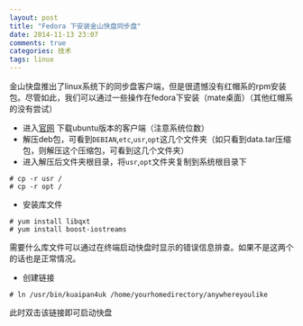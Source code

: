 ```yaml
---
layout: post
title: "Fedora 下安装金山快盘同步盘"
date: 2014-11-13 23:07
comments: true
categories: 技术
tags: linux
---
```

金山快盘推出了linux系统下的同步盘客户端，但是很遗憾没有红帽系的rpm安装包。尽管如此，我们可以通过一些操作在fedora下安装（mate桌面）（其他红帽系的没有尝试）

<!--more-->

  - 进入[官网](http://www.ubuntukylin.com/applications/showimg.php?lang=cn&id=21) 下载ubuntu版本的客户端（注意系统位数）
  - 解压deb包，可看到`DEBIAN`,`etc`,`usr`,`opt`这几个文件夹（如只看到data.tar压缩包，则解压这个压缩包，可看到这几个文件夹）
  - 进入解压后文件夹根目录，将`usr`,`opt`文件夹复制到系统根目录下
```
# cp -r usr /
# cp -r opt /
```
  - 安装库文件
```
# yum install libqxt
# yum install boost-iostreams
```
需要什么库文件可以通过在终端启动快盘时显示的错误信息排查。如果不是这两个的话也是正常情况。

  - 创建链接
```
# ln /usr/bin/kuaipan4uk /home/yourhomedirectory/anywhereyoulike
```
此时双击该链接即可启动快盘
